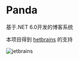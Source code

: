 # Panda
基于.NET 6.0开发的博客系统


本项目得到  [hetbrains](https://jb.gg/OpenSourceSupport) 的支持

![jetbrains](https://resources.jetbrains.com/storage/products/company/brand/logos/jb_beam.svg)
